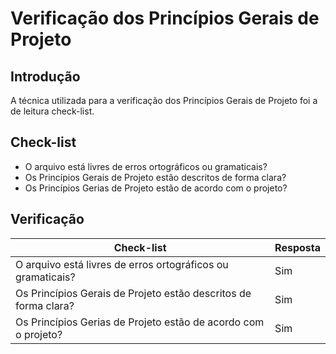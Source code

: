 # Verificação dos Princípios Gerais de Projeto
## Introdução
A técnica utilizada para a verificação dos Princípios Gerais de Projeto foi a de leitura check-list. 

## Check-list 
* O arquivo está livres de erros ortográficos ou gramaticais?
* Os Princípios Gerais de Projeto estão descritos de forma clara?
* Os Princípios Gerias de Projeto estão de acordo com o projeto?

## Verificação

| Check-list | Resposta |
|---|---|
| O arquivo está livres de erros ortográficos ou gramaticais? | Sim |
| Os Princípios Gerais de Projeto estão descritos de forma clara? | Sim |
| Os Princípios Gerias de Projeto estão de acordo com o projeto? | Sim |
